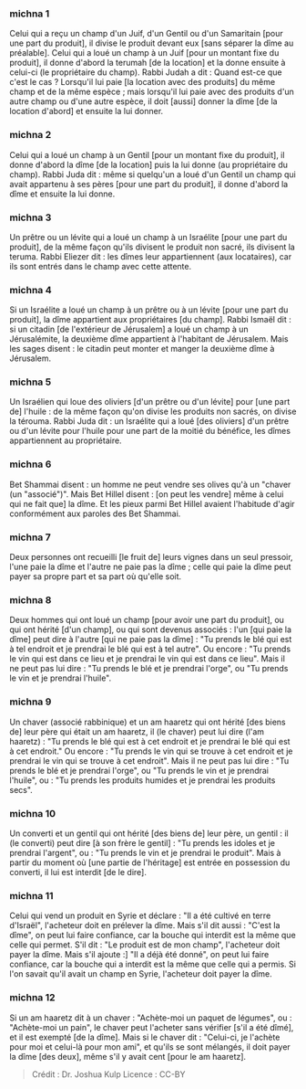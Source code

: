 
### michna 1
Celui qui a reçu un champ d'un Juif, d'un Gentil ou d'un Samaritain [pour une part du produit], il divise le produit devant eux [sans séparer la dîme au préalable]. Celui qui a loué un champ à un Juif [pour un montant fixe du produit], il donne d'abord la terumah [de la location] et la donne ensuite à celui-ci (le propriétaire du champ). Rabbi Judah a dit : Quand est-ce que c'est le cas ? Lorsqu'il lui paie [la location avec des produits] du même champ et de la même espèce ; mais lorsqu'il lui paie avec des produits d'un autre champ ou d'une autre espèce, il doit [aussi] donner la dîme [de la location d'abord] et ensuite la lui donner.

### michna 2
Celui qui a loué un champ à un Gentil [pour un montant fixe du produit], il donne d'abord la dîme [de la location] puis la lui donne (au propriétaire du champ). Rabbi Juda dit : même si quelqu'un a loué d'un Gentil un champ qui avait appartenu à ses pères [pour une part du produit], il donne d'abord la dîme et ensuite la lui donne.

### michna 3
Un prêtre ou un lévite qui a loué un champ à un Israélite [pour une part du produit], de la même façon qu'ils divisent le produit non sacré, ils divisent la teruma. Rabbi Eliezer dit : les dîmes leur appartiennent (aux locataires), car ils sont entrés dans le champ avec cette attente.

### michna 4
Si un Israélite a loué un champ à un prêtre ou à un lévite [pour une part du produit], la dîme appartient aux propriétaires [du champ]. Rabbi Ismaël dit : si un citadin [de l'extérieur de Jérusalem] a loué un champ à un Jérusalémite, la deuxième dîme appartient à l'habitant de Jérusalem. Mais les sages disent : le citadin peut monter et manger la deuxième dîme à Jérusalem.

### michna 5
Un Israélien qui loue des oliviers [d'un prêtre ou d'un lévite] pour [une part de] l'huile : de la même façon qu'on divise les produits non sacrés, on divise la térouma. Rabbi Juda dit : un Israélite qui a loué [des oliviers] d'un prêtre ou d'un lévite pour l'huile pour une part de la moitié du bénéfice, les dîmes appartiennent au propriétaire.

### michna 6
Bet Shammai disent : un homme ne peut vendre ses olives qu'à un "chaver (un "associé")". Mais Bet Hillel disent : [on peut les vendre] même à celui qui ne fait que] la dîme. Et les pieux parmi Bet Hillel avaient l'habitude d'agir conformément aux paroles des Bet Shammai.

### michna 7
Deux personnes ont recueilli [le fruit de] leurs vignes dans un seul pressoir, l'une paie la dîme et l'autre ne paie pas la dîme ; celle qui paie la dîme peut payer sa propre part et sa part où qu'elle soit.

### michna 8
Deux hommes qui ont loué un champ [pour avoir une part du produit], ou qui ont hérité [d'un champ], ou qui sont devenus associés : l'un [qui paie la dîme] peut dire à l'autre [qui ne paie pas la dîme] : "Tu prends le blé qui est à tel endroit et je prendrai le blé qui est à tel autre". Ou encore : "Tu prends le vin qui est dans ce lieu et je prendrai le vin qui est dans ce lieu". Mais il ne peut pas lui dire : "Tu prends le blé et je prendrai l'orge", ou "Tu prends le vin et je prendrai l'huile".

### michna 9
Un chaver (associé rabbinique) et un am haaretz qui ont hérité [des biens de] leur père qui était un am haaretz, il (le chaver) peut lui dire (l'am haaretz) : "Tu prends le blé qui est à cet endroit et je prendrai le blé qui est à cet endroit." Ou encore : "Tu prends le vin qui se trouve à cet endroit et je prendrai le vin qui se trouve à cet endroit". Mais il ne peut pas lui dire : "Tu prends le blé et je prendrai l'orge", ou "Tu prends le vin et je prendrai l'huile", ou : "Tu prends les produits humides et je prendrai les produits secs".

### michna 10
Un converti et un gentil qui ont hérité [des biens de] leur père, un gentil : il (le converti) peut dire [à son frère le gentil] : "Tu prends les idoles et je prendrai l'argent", ou : "Tu prends le vin et je prendrai le produit". Mais à partir du moment où [une partie de l'héritage] est entrée en possession du converti, il lui est interdit [de le dire].

### michna 11
Celui qui vend un produit en Syrie et déclare : "Il a été cultivé en terre d'Israël", l'acheteur doit en prélever la dîme. Mais s'il dit aussi : "C'est la dîme", on peut lui faire confiance, car la bouche qui interdit est la même que celle qui permet. S'il dit : "Le produit est de mon champ", l'acheteur doit payer la dîme. Mais s'il ajoute :] "Il a déjà été donné", on peut lui faire confiance, car la bouche qui a interdit est la même que celle qui a permis. Si l'on savait qu'il avait un champ en Syrie, l'acheteur doit payer la dîme.

### michna 12
Si un am haaretz dit à un chaver : "Achète-moi un paquet de légumes", ou : "Achète-moi un pain", le chaver peut l'acheter sans vérifier [s'il a été dîmé], et il est exempté [de la dîme]. Mais si le chaver dit : "Celui-ci, je l'achète pour moi et celui-là pour mon ami", et qu'ils se sont mélangés, il doit payer la dîme [des deux], même s'il y avait cent [pour le am haaretz].

>Crédit : Dr. Joshua Kulp
>Licence : CC-BY
